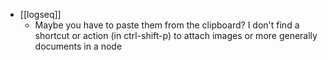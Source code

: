 - [[logseq]]
	- Maybe you have to paste them from the clipboard? I don't find a shortcut or action (in ctrl-shift-p) to attach images or more generally documents in a node